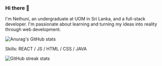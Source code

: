 ### Hi there 👋

I'm Nethuni, an undergraduate at UOM in Sri Lanka, and a full-stack developer. I'm passionate about learning and turning my ideas into reality through web development.


![Anurag's GitHub stats](https://github-readme-stats.vercel.app/api?username=nethunirajapakse&show_icons=true&theme=dracula)



Skills: REACT / JS / HTML / CSS / JAVA


![GitHub streak stats](https://streak-stats.demolab.com/?user=nethunirajapakse)  



